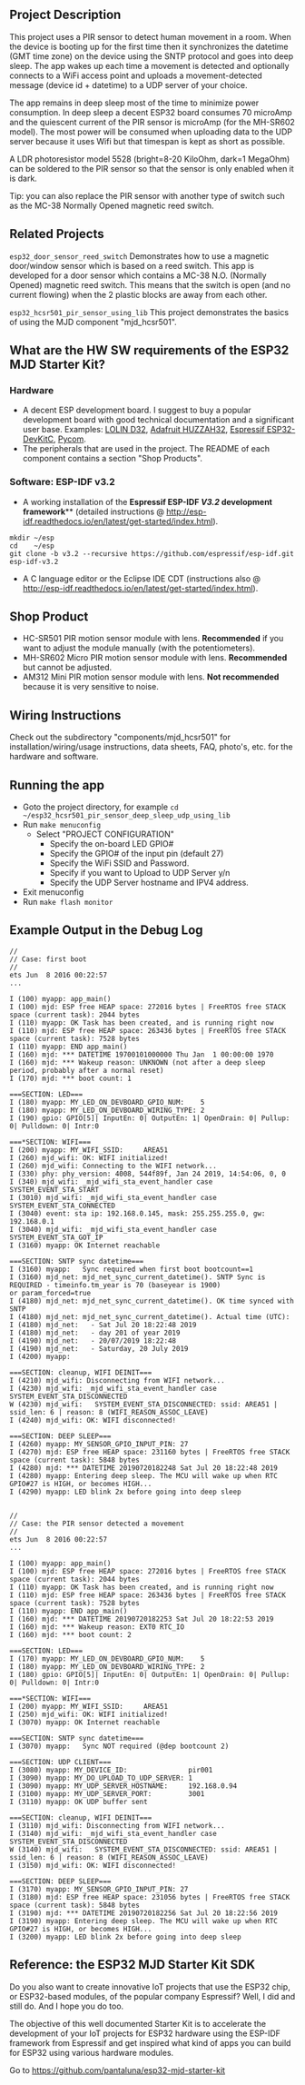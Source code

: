 ## Project Description
This project uses a PIR sensor to detect human movement in a room. When the device is booting up for the first time then it synchronizes the datetime (GMT time zone) on the device using the SNTP protocol and goes into deep sleep. The app wakes up each time a movement is detected and optionally connects to a WiFi access point and uploads a movement-detected message (device id + datetime) to a UDP server of your choice. 

The app remains in deep sleep most of the time to minimize power consumption. In deep sleep a decent ESP32 board consumes 70 microAmp and the quiescent current of the PIR sensor is microAmp (for the MH-SR602 model). The most power will be consumed when uploading data to the UDP server because it uses Wifi but that timespan is kept as short as possible.

A LDR photoresistor model 5528 (bright=8-20 KiloOhm, dark=1 MegaOhm) can be soldered to the PIR sensor so that the sensor is only enabled when it is dark.

Tip: you can also replace the PIR sensor with another type of switch such as the MC-38 Normally Opened magnetic reed switch. 



## Related Projects

`esp32_door_sensor_reed_switch` Demonstrates how to use a magnetic door/window sensor which is based on a reed switch. This app is developed for a door sensor which contains a MC-38 N.O. (Normally Opened) magnetic reed switch. This means that the switch is open (and no current flowing) when the 2 plastic blocks are away from each other.

`esp32_hcsr501_pir_sensor_using_lib` This project demonstrates the basics of using the MJD component "mjd_hcsr501".



## What are the HW SW requirements of the ESP32 MJD Starter Kit?

### Hardware

- A decent ESP development board. I suggest to buy a popular development board with good technical documentation and a significant user base. Examples: [LOLIN D32](https://wiki.wemos.cc/products:d32:d32),  [Adafruit HUZZAH32](https://www.adafruit.com/product/3405),  [Espressif ESP32-DevKitC](http://espressif.com/en/products/hardware/esp32-devkitc/overview), [Pycom](https://pycom.io/hardware/).
- The peripherals that are used in the project. The README of each component contains a section "Shop Products".

### Software: ESP-IDF v3.2

- A working installation of the **Espressif ESP-IDF *V3.2* development framework**** (detailed instructions @ http://esp-idf.readthedocs.io/en/latest/get-started/index.html).

```
mkdir ~/esp
cd    ~/esp
git clone -b v3.2 --recursive https://github.com/espressif/esp-idf.git esp-idf-v3.2
```

- A C language editor or the Eclipse IDE CDT (instructions also @ http://esp-idf.readthedocs.io/en/latest/get-started/index.html).



## Shop Product
- HC-SR501 PIR motion sensor module with lens. **Recommended** if you want to adjust the module manually (with the potentiometers).
- MH-SR602 Micro PIR motion sensor module with lens. **Recommended** but cannot be adjusted.
- AM312 Mini PIR motion sensor module with lens. **Not recommended** because it is very sensitive to noise.



## Wiring Instructions
Check out the subdirectory "components/mjd_hcsr501" for installation/wiring/usage instructions, data sheets, FAQ, photo's, etc. for the hardware and software.



## Running the app
- Goto the project directory, for example 
  `cd ~/esp32_hcsr501_pir_sensor_deep_sleep_udp_using_lib`
- Run `make menuconfig`
  - Select "PROJECT CONFIGURATION"
    - Specify the on-board LED GPIO#
    - Specify the GPIO# of the input pin (default 27)
    - Specify the WiFi SSID and Password.
    - Specify if you want to Upload to UDP Server y/n
    - Specify the UDP Server hostname and IPV4 address.
- Exit menuconfig
- Run `make flash monitor`



## Example Output in the Debug Log

```
//
// Case: first boot
//
ets Jun  8 2016 00:22:57
...

I (100) myapp: app_main()
I (100) mjd: ESP free HEAP space: 272016 bytes | FreeRTOS free STACK space (current task): 2044 bytes
I (110) myapp: OK Task has been created, and is running right now
I (110) mjd: ESP free HEAP space: 263436 bytes | FreeRTOS free STACK space (current task): 7528 bytes
I (110) myapp: END app_main()
I (160) mjd: *** DATETIME 19700101000000 Thu Jan  1 00:00:00 1970
I (160) mjd: *** Wakeup reason: UNKNOWN (not after a deep sleep period, probably after a normal reset)
I (170) mjd: *** boot count: 1

===SECTION: LED===
I (180) myapp: MY_LED_ON_DEVBOARD_GPIO_NUM:    5
I (180) myapp: MY_LED_ON_DEVBOARD_WIRING_TYPE: 2
I (190) gpio: GPIO[5]| InputEn: 0| OutputEn: 1| OpenDrain: 0| Pullup: 0| Pulldown: 0| Intr:0

===*SECTION: WIFI===
I (200) myapp: MY_WIFI_SSID:     AREA51
I (260) mjd_wifi: OK: WIFI initialized!
I (260) mjd_wifi: Connecting to the WIFI network...
I (330) phy: phy_version: 4008, 544f89f, Jan 24 2019, 14:54:06, 0, 0
I (340) mjd_wifi: _mjd_wifi_sta_event_handler case SYSTEM_EVENT_STA_START
I (3010) mjd_wifi: _mjd_wifi_sta_event_handler case SYSTEM_EVENT_STA_CONNECTED
I (3040) event: sta ip: 192.168.0.145, mask: 255.255.255.0, gw: 192.168.0.1
I (3040) mjd_wifi: _mjd_wifi_sta_event_handler case SYSTEM_EVENT_STA_GOT_IP
I (3160) myapp: OK Internet reachable

===SECTION: SNTP sync datetime===
I (3160) myapp:   Sync required when first boot bootcount==1
I (3160) mjd_net: mjd_net_sync_current_datetime(). SNTP Sync is REQUIRED - timeinfo.tm_year is 70 (baseyear is 1900)
or param_forced=true
I (4180) mjd_net: mjd_net_sync_current_datetime(). OK time synced with SNTP
I (4180) mjd_net: mjd_net_sync_current_datetime(). Actual time (UTC):
I (4180) mjd_net:   - Sat Jul 20 18:22:48 2019
I (4180) mjd_net:   - day 201 of year 2019
I (4190) mjd_net:   - 20/07/2019 18:22:48
I (4190) mjd_net:   - Saturday, 20 July 2019
I (4200) myapp:

===SECTION: cleanup, WIFI DEINIT===
I (4210) mjd_wifi: Disconnecting from WIFI network...
I (4230) mjd_wifi: _mjd_wifi_sta_event_handler case SYSTEM_EVENT_STA_DISCONNECTED
W (4230) mjd_wifi:   SYSTEM_EVENT_STA_DISCONNECTED: ssid: AREA51 | ssid_len: 6 | reason: 8 (WIFI_REASON_ASSOC_LEAVE)
I (4240) mjd_wifi: OK: WIFI disconnected!

===SECTION: DEEP SLEEP===
I (4260) myapp: MY_SENSOR_GPIO_INPUT_PIN: 27
I (4270) mjd: ESP free HEAP space: 231160 bytes | FreeRTOS free STACK space (current task): 5848 bytes
I (4280) mjd: *** DATETIME 20190720182248 Sat Jul 20 18:22:48 2019
I (4280) myapp: Entering deep sleep. The MCU will wake up when RTC GPIO#27 is HIGH, or becomes HIGH...
I (4290) myapp: LED blink 2x before going into deep sleep


//
// Case: the PIR sensor detected a movement
//
ets Jun  8 2016 00:22:57
...

I (100) myapp: app_main()
I (100) mjd: ESP free HEAP space: 272016 bytes | FreeRTOS free STACK space (current task): 2044 bytes
I (110) myapp: OK Task has been created, and is running right now
I (110) mjd: ESP free HEAP space: 263436 bytes | FreeRTOS free STACK space (current task): 7528 bytes
I (110) myapp: END app_main()
I (160) mjd: *** DATETIME 20190720182253 Sat Jul 20 18:22:53 2019
I (160) mjd: *** Wakeup reason: EXT0 RTC_IO
I (160) mjd: *** boot count: 2

===SECTION: LED===
I (170) myapp: MY_LED_ON_DEVBOARD_GPIO_NUM:    5
I (180) myapp: MY_LED_ON_DEVBOARD_WIRING_TYPE: 2
I (180) gpio: GPIO[5]| InputEn: 0| OutputEn: 1| OpenDrain: 0| Pullup: 0| Pulldown: 0| Intr:0

===*SECTION: WIFI===
I (200) myapp: MY_WIFI_SSID:     AREA51
I (250) mjd_wifi: OK: WIFI initialized!
I (3070) myapp: OK Internet reachable

===SECTION: SNTP sync datetime===
I (3070) myapp:   Sync NOT required (@dep bootcount 2)

===SECTION: UDP CLIENT===
I (3080) myapp: MY_DEVICE_ID:               pir001
I (3090) myapp: MY_DO_UPLOAD_TO_UDP_SERVER: 1
I (3090) myapp: MY_UDP_SERVER_HOSTNAME:     192.168.0.94
I (3100) myapp: MY_UDP_SERVER_PORT:         3001
I (3110) myapp: OK UDP buffer sent

===SECTION: cleanup, WIFI DEINIT===
I (3110) mjd_wifi: Disconnecting from WIFI network...
I (3140) mjd_wifi: _mjd_wifi_sta_event_handler case SYSTEM_EVENT_STA_DISCONNECTED
W (3140) mjd_wifi:   SYSTEM_EVENT_STA_DISCONNECTED: ssid: AREA51 | ssid_len: 6 | reason: 8 (WIFI_REASON_ASSOC_LEAVE)
I (3150) mjd_wifi: OK: WIFI disconnected!

===SECTION: DEEP SLEEP===
I (3170) myapp: MY_SENSOR_GPIO_INPUT_PIN: 27
I (3180) mjd: ESP free HEAP space: 231056 bytes | FreeRTOS free STACK space (current task): 5848 bytes
I (3190) mjd: *** DATETIME 20190720182256 Sat Jul 20 18:22:56 2019
I (3190) myapp: Entering deep sleep. The MCU will wake up when RTC GPIO#27 is HIGH, or becomes HIGH...
I (3200) myapp: LED blink 2x before going into deep sleep

```



## Reference: the ESP32 MJD Starter Kit SDK

Do you also want to create innovative IoT projects that use the ESP32 chip, or ESP32-based modules, of the popular company Espressif? Well, I did and still do. And I hope you do too.

The objective of this well documented Starter Kit is to accelerate the development of your IoT projects for ESP32 hardware using the ESP-IDF framework from Espressif and get inspired what kind of apps you can build for ESP32 using various hardware modules.

Go to https://github.com/pantaluna/esp32-mjd-starter-kit

